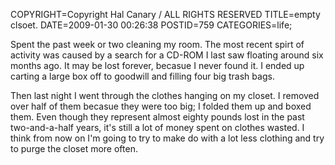 COPYRIGHT=Copyright Hal Canary / ALL RIGHTS RESERVED
TITLE=empty clsoet.
DATE=2009-01-30 00:26:38
POSTID=759
CATEGORIES=life;

Spent the past week or two cleaning my room. The most recent spirt of activity was caused by a search for a CD-ROM I last saw floating around six months ago. It may be lost forever, becasue I never found it. I ended up carting a large box off to goodwill and filling four big trash bags.

Then last night I went through the clothes hanging on my closet. I removed over half of them becasue they were too big; I folded them up and boxed them. Even though they represent almost eighty pounds lost in the past two-and-a-half years, it's still a lot of money spent on clothes wasted. I think from now on I'm going to try to make do with a lot less clothing and try to purge the closet more often.
